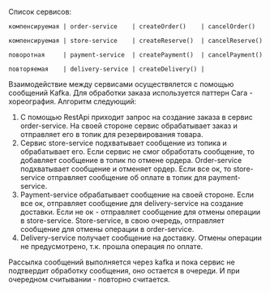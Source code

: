 Список сервисов:

`компенсируемая | order-service    | createOrder()    | cancelOrder()`

`компенсируемая | store-service    | createReserve()  | cancelReserve()`

`поворотная     | payment-service  | createPayment()  | cancelPayment() `

`повторяемая    | delivery-service | createDelivery() |`

Взаимодействие между сервисами осуществялется с помощью сообщений Kafka. 
Для обработки заказа используется паттерн Сага - хореография. Алгоритм следующий:
1. С помощью RestApi приходит запрос на создание заказа в сервис order-service. 
   На своей стороне сервис обрабатывает заказ и отправляет его в топик для резервирования товара.
2. Сервис store-service подхватывает сообщение из топика и обрабатывает его. 
   Если сервис не смог обработать сообщение, то добавляет сообщение в топик по отмене ордера.
   Order-service подхватывает сообщение и отменяет ордер.
   Если все ок, то store-service отправляет сообщение об оплате в топик для payment-service.
3. Payment-service обрабатывает сообщение на своей стороне. 
   Если все ок, отправляет сообщение для delivery-service на создание доставки.
   Если не ок - отправляет сообщение для отмены операции в store-service. Store-service, в свою очередь, отправляет сообщение для отмены операции в order-service.
4. Delivery-service получает сообщение на доставку. Отмены операции не предусмотрено, т.к. прошла операция по оплате. 
   
Рассылка сообщений выполняется через kafka и пока сервис не подтвердит обработку сообщения, оно остается в очереди. 
   И при очередном считывании - повторно считается.    